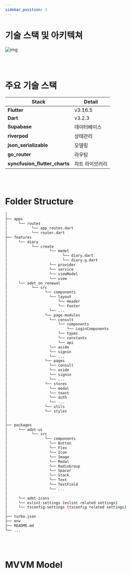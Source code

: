```yaml
---
sidebar_position: 3
---
```


# 기술 스택 및 아키텍쳐


![img](https://velog.velcdn.com/images/wongue_shin/post/d22c1b7a-a3b4-48de-be38-5360774320d8/image.png)

<br/>
<br/>


# 주요 기술 스택

| Stack          | Detail                     | 
| ----------------- | ------------------------ |
| **Flutter**        | v3.16.5          |                                   
| **Dart** | v3.2.3  |                                   
| **Supabase**       | 데이터베이스 |                                   
| **riverpod**      |    상태관리   |
| **json_serializable**      |    모델링   |
| **go_router**      |    라우팅   |
| **syncfusion_flutter_charts**      |    차트 라이브러리   |

<br/>
<br/>

# Folder Structure


```bash
│
├── apps
│     └── routes
│           └── app_routes.dart
│           └── router.dart
├── features
│     └── diary
│           └── create
│                   └── model
│                         └── diary.dart
│                         └── diary.g.dart
│                   └── provider
│                   └── service
│                   └── viewModel
│                   └── view
│     └── adot_on_renewal
│           └── src
│                 └── components
│                   └── layout
│                       └── Header
│                       └── Footer
│                   └── ...
│                 └── page-modules
│                   └── consult
│                       └── components
│                           └── LoginComponents
│                       └── types
│                       └── constants
│                       └── api
│                   └── aside
│                   └── signin
│                   └── ...
│                 └── pages
│                   └── consult
│                   └── aside
│                   └── signin
│                   └── ...
│                 └── stores
│                   └── modal
│                   └── toast
│                   └── auth
│                   └── ...
│                 └── utils
│                 └── styles
│
│
├── packages
│     └── adot-ui
│           └── src
│                 └── components
│                   └── Button
│                   └── Flex
│                   └── Icon
│                   └── Image
│                   └── Modal
│                   └── RadioGroup
│                   └── Spacer
│                   └── Stack
│                   └── Text
│                   └── TextField
│                   └── ...
│
│     └── adot-icons
│     └── eslint-settings (eslint related settings)
│     └── tsconfig-settings (tsconfig related settings)
│
├── turbo.json
├── env
├── README.md
└── ...

```

<br/>
<br/>

# MVVM Model